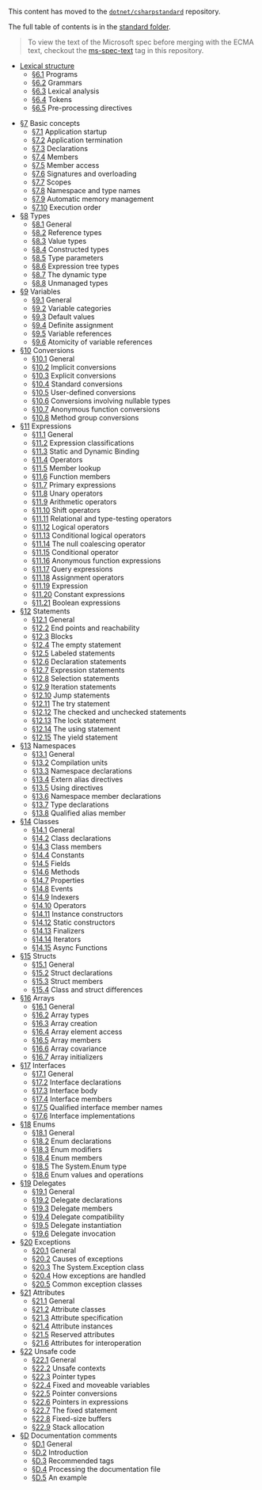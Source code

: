This content has moved to the [`dotnet/csharpstandard`](https://github.com/dotnet/csharpstandard) repository.

The full table of contents is in the [standard folder](https://github.com/dotnet/csharpstandard/tree/draft-v6/standard).

> To view the text of the Microsoft spec before merging with the ECMA text, checkout the [ms-spec-text](https://github.com/dotnet/csharplang/releases/tag/ms-spec-text) tag in this repository.

* [Lexical structure](https://github.com/dotnet/csharpstandard/blob/draft-v6/standard/lexical-structure.md)
  - [§6.1](https://github.com/dotnet/csharpstandard/blob/draft-v6/standard/lexical-structure.md#61-programs)  Programs
  - [§6.2](https://github.com/dotnet/csharpstandard/blob/draft-v6/standard/lexical-structure.md#62-grammars)  Grammars
  - [§6.3](https://github.com/dotnet/csharpstandard/blob/draft-v6/standard/lexical-structure.md#63-lexical-analysis)  Lexical analysis
  - [§6.4](https://github.com/dotnet/csharpstandard/blob/draft-v6/standard/lexical-structure.md#64-tokens)  Tokens
  - [§6.5](https://github.com/dotnet/csharpstandard/blob/draft-v6/standard/lexical-structure.md#65-pre-processing-directives)  Pre-processing directives
- [§7](https://github.com/dotnet/csharpstandard/blob/draft-v6/standard/basic-concepts.md#7-basic-concepts)  Basic concepts
  - [§7.1](https://github.com/dotnet/csharpstandard/blob/draft-v6/standard/basic-concepts.md#71-application-startup)  Application startup
  - [§7.2](https://github.com/dotnet/csharpstandard/blob/draft-v6/standard/basic-concepts.md#72-application-termination)  Application termination
  - [§7.3](https://github.com/dotnet/csharpstandard/blob/draft-v6/standard/basic-concepts.md#73-declarations)  Declarations
  - [§7.4](https://github.com/dotnet/csharpstandard/blob/draft-v6/standard/basic-concepts.md#74-members)  Members
  - [§7.5](https://github.com/dotnet/csharpstandard/blob/draft-v6/standard/basic-concepts.md#75-member-access)  Member access
  - [§7.6](https://github.com/dotnet/csharpstandard/blob/draft-v6/standard/basic-concepts.md#76-signatures-and-overloading)  Signatures and overloading
  - [§7.7](https://github.com/dotnet/csharpstandard/blob/draft-v6/standard/basic-concepts.md#77-scopes)  Scopes
  - [§7.8](https://github.com/dotnet/csharpstandard/blob/draft-v6/standard/basic-concepts.md#78-namespace-and-type-names)  Namespace and type names
  - [§7.9](https://github.com/dotnet/csharpstandard/blob/draft-v6/standard/basic-concepts.md#79-automatic-memory-management)  Automatic memory management
  - [§7.10](https://github.com/dotnet/csharpstandard/blob/draft-v6/standard/basic-concepts.md#710-execution-order)  Execution order
- [§8](https://github.com/dotnet/csharpstandard/blob/draft-v6/standard/types.md#8-types)  Types
  - [§8.1](https://github.com/dotnet/csharpstandard/blob/draft-v6/standard/types.md#81-general)  General
  - [§8.2](https://github.com/dotnet/csharpstandard/blob/draft-v6/standard/types.md#82-reference-types)  Reference types
  - [§8.3](https://github.com/dotnet/csharpstandard/blob/draft-v6/standard/types.md#83-value-types)  Value types
  - [§8.4](https://github.com/dotnet/csharpstandard/blob/draft-v6/standard/types.md#84-constructed-types)  Constructed types
  - [§8.5](https://github.com/dotnet/csharpstandard/blob/draft-v6/standard/types.md#85-type-parameters)  Type parameters
  - [§8.6](https://github.com/dotnet/csharpstandard/blob/draft-v6/standard/types.md#86-expression-tree-types)  Expression tree types
  - [§8.7](https://github.com/dotnet/csharpstandard/blob/draft-v6/standard/types.md#87-the-dynamic-type)  The dynamic type
  - [§8.8](https://github.com/dotnet/csharpstandard/blob/draft-v6/standard/types.md#88-unmanaged-types)  Unmanaged types
- [§9](https://github.com/dotnet/csharpstandard/blob/draft-v6/standard/variables.md#9-variables)  Variables
  - [§9.1](https://github.com/dotnet/csharpstandard/blob/draft-v6/standard/variables.md#91-general)  General
  - [§9.2](https://github.com/dotnet/csharpstandard/blob/draft-v6/standard/variables.md#92-variable-categories)  Variable categories
  - [§9.3](https://github.com/dotnet/csharpstandard/blob/draft-v6/standard/variables.md#93-default-values)  Default values
  - [§9.4](https://github.com/dotnet/csharpstandard/blob/draft-v6/standard/variables.md#94-definite-assignment)  Definite assignment
  - [§9.5](https://github.com/dotnet/csharpstandard/blob/draft-v6/standard/variables.md#95-variable-references)  Variable references
  - [§9.6](https://github.com/dotnet/csharpstandard/blob/draft-v6/standard/variables.md#96-atomicity-of-variable-references)  Atomicity of variable references
- [§10](https://github.com/dotnet/csharpstandard/blob/draft-v6/standard/conversions.md#10-conversions)  Conversions
  - [§10.1](https://github.com/dotnet/csharpstandard/blob/draft-v6/standard/conversions.md#101-general)  General
  - [§10.2](https://github.com/dotnet/csharpstandard/blob/draft-v6/standard/conversions.md#102-implicit-conversions)  Implicit conversions
  - [§10.3](https://github.com/dotnet/csharpstandard/blob/draft-v6/standard/conversions.md#103-explicit-conversions)  Explicit conversions
  - [§10.4](https://github.com/dotnet/csharpstandard/blob/draft-v6/standard/conversions.md#104-standard-conversions)  Standard conversions
  - [§10.5](https://github.com/dotnet/csharpstandard/blob/draft-v6/standard/conversions.md#105-user-defined-conversions)  User-defined conversions
  - [§10.6](https://github.com/dotnet/csharpstandard/blob/draft-v6/standard/conversions.md#106-conversions-involving-nullable-types)  Conversions involving nullable types
  - [§10.7](https://github.com/dotnet/csharpstandard/blob/draft-v6/standard/conversions.md#107-anonymous-function-conversions)  Anonymous function conversions
  - [§10.8](https://github.com/dotnet/csharpstandard/blob/draft-v6/standard/conversions.md#108-method-group-conversions)  Method group conversions
- [§11](https://github.com/dotnet/csharpstandard/blob/draft-v6/standard/expressions.md#11-expressions)  Expressions
  - [§11.1](https://github.com/dotnet/csharpstandard/blob/draft-v6/standard/expressions.md#111-general)  General
  - [§11.2](https://github.com/dotnet/csharpstandard/blob/draft-v6/standard/expressions.md#112-expression-classifications)  Expression classifications
  - [§11.3](https://github.com/dotnet/csharpstandard/blob/draft-v6/standard/expressions.md#113-static-and-dynamic-binding)  Static and Dynamic Binding
  - [§11.4](https://github.com/dotnet/csharpstandard/blob/draft-v6/standard/expressions.md#114-operators)  Operators
  - [§11.5](https://github.com/dotnet/csharpstandard/blob/draft-v6/standard/expressions.md#115-member-lookup)  Member lookup
  - [§11.6](https://github.com/dotnet/csharpstandard/blob/draft-v6/standard/expressions.md#116-function-members)  Function members
  - [§11.7](https://github.com/dotnet/csharpstandard/blob/draft-v6/standard/expressions.md#117-primary-expressions)  Primary expressions
  - [§11.8](https://github.com/dotnet/csharpstandard/blob/draft-v6/standard/expressions.md#118-unary-operators)  Unary operators
  - [§11.9](https://github.com/dotnet/csharpstandard/blob/draft-v6/standard/expressions.md#119-arithmetic-operators)  Arithmetic operators
  - [§11.10](https://github.com/dotnet/csharpstandard/blob/draft-v6/standard/expressions.md#1110-shift-operators)  Shift operators
  - [§11.11](https://github.com/dotnet/csharpstandard/blob/draft-v6/standard/expressions.md#1111-relational-and-type-testing-operators)  Relational and type-testing operators
  - [§11.12](https://github.com/dotnet/csharpstandard/blob/draft-v6/standard/expressions.md#1112-logical-operators)  Logical operators
  - [§11.13](https://github.com/dotnet/csharpstandard/blob/draft-v6/standard/expressions.md#1113-conditional-logical-operators)  Conditional logical operators
  - [§11.14](https://github.com/dotnet/csharpstandard/blob/draft-v6/standard/expressions.md#1114-the-null-coalescing-operator)  The null coalescing operator
  - [§11.15](https://github.com/dotnet/csharpstandard/blob/draft-v6/standard/expressions.md#1115-conditional-operator)  Conditional operator
  - [§11.16](https://github.com/dotnet/csharpstandard/blob/draft-v6/standard/expressions.md#1116-anonymous-function-expressions)  Anonymous function expressions
  - [§11.17](https://github.com/dotnet/csharpstandard/blob/draft-v6/standard/expressions.md#1117-query-expressions)  Query expressions
  - [§11.18](https://github.com/dotnet/csharpstandard/blob/draft-v6/standard/expressions.md#1118-assignment-operators)  Assignment operators
  - [§11.19](https://github.com/dotnet/csharpstandard/blob/draft-v6/standard/expressions.md#1119-expression)  Expression
  - [§11.20](https://github.com/dotnet/csharpstandard/blob/draft-v6/standard/expressions.md#1120-constant-expressions)  Constant expressions
  - [§11.21](https://github.com/dotnet/csharpstandard/blob/draft-v6/standard/expressions.md#1121-boolean-expressions)  Boolean expressions
- [§12](https://github.com/dotnet/csharpstandard/blob/draft-v6/standard/statements.md#12-statements)  Statements
  - [§12.1](https://github.com/dotnet/csharpstandard/blob/draft-v6/standard/statements.md#121-general)  General
  - [§12.2](https://github.com/dotnet/csharpstandard/blob/draft-v6/standard/statements.md#122-end-points-and-reachability)  End points and reachability
  - [§12.3](https://github.com/dotnet/csharpstandard/blob/draft-v6/standard/statements.md#123-blocks)  Blocks
  - [§12.4](https://github.com/dotnet/csharpstandard/blob/draft-v6/standard/statements.md#124-the-empty-statement)  The empty statement
  - [§12.5](https://github.com/dotnet/csharpstandard/blob/draft-v6/standard/statements.md#125-labeled-statements)  Labeled statements
  - [§12.6](https://github.com/dotnet/csharpstandard/blob/draft-v6/standard/statements.md#126-declaration-statements)  Declaration statements
  - [§12.7](https://github.com/dotnet/csharpstandard/blob/draft-v6/standard/statements.md#127-expression-statements)  Expression statements
  - [§12.8](https://github.com/dotnet/csharpstandard/blob/draft-v6/standard/statements.md#128-selection-statements)  Selection statements
  - [§12.9](https://github.com/dotnet/csharpstandard/blob/draft-v6/standard/statements.md#129-iteration-statements)  Iteration statements
  - [§12.10](https://github.com/dotnet/csharpstandard/blob/draft-v6/standard/statements.md#1210-jump-statements)  Jump statements
  - [§12.11](https://github.com/dotnet/csharpstandard/blob/draft-v6/standard/statements.md#1211-the-try-statement)  The try statement
  - [§12.12](https://github.com/dotnet/csharpstandard/blob/draft-v6/standard/statements.md#1212-the-checked-and-unchecked-statements)  The checked and unchecked statements
  - [§12.13](https://github.com/dotnet/csharpstandard/blob/draft-v6/standard/statements.md#1213-the-lock-statement)  The lock statement
  - [§12.14](https://github.com/dotnet/csharpstandard/blob/draft-v6/standard/statements.md#1214-the-using-statement)  The using statement
  - [§12.15](https://github.com/dotnet/csharpstandard/blob/draft-v6/standard/statements.md#1215-the-yield-statement)  The yield statement
- [§13](https://github.com/dotnet/csharpstandard/blob/draft-v6/standard/namespaces.md#13-namespaces)  Namespaces
  - [§13.1](https://github.com/dotnet/csharpstandard/blob/draft-v6/standard/namespaces.md#131-general)  General
  - [§13.2](https://github.com/dotnet/csharpstandard/blob/draft-v6/standard/namespaces.md#132-compilation-units)  Compilation units
  - [§13.3](https://github.com/dotnet/csharpstandard/blob/draft-v6/standard/namespaces.md#133-namespace-declarations)  Namespace declarations
  - [§13.4](https://github.com/dotnet/csharpstandard/blob/draft-v6/standard/namespaces.md#134-extern-alias-directives)  Extern alias directives
  - [§13.5](https://github.com/dotnet/csharpstandard/blob/draft-v6/standard/namespaces.md#135-using-directives)  Using directives
  - [§13.6](https://github.com/dotnet/csharpstandard/blob/draft-v6/standard/namespaces.md#136-namespace-member-declarations)  Namespace member declarations
  - [§13.7](https://github.com/dotnet/csharpstandard/blob/draft-v6/standard/namespaces.md#137-type-declarations)  Type declarations
  - [§13.8](https://github.com/dotnet/csharpstandard/blob/draft-v6/standard/namespaces.md#138-qualified-alias-member)  Qualified alias member
- [§14](https://github.com/dotnet/csharpstandard/blob/draft-v6/standard/classes.md#14-classes)  Classes
  - [§14.1](https://github.com/dotnet/csharpstandard/blob/draft-v6/standard/classes.md#141-general)  General
  - [§14.2](https://github.com/dotnet/csharpstandard/blob/draft-v6/standard/classes.md#142-class-declarations)  Class declarations
  - [§14.3](https://github.com/dotnet/csharpstandard/blob/draft-v6/standard/classes.md#143-class-members)  Class members
  - [§14.4](https://github.com/dotnet/csharpstandard/blob/draft-v6/standard/classes.md#144-constants)  Constants
  - [§14.5](https://github.com/dotnet/csharpstandard/blob/draft-v6/standard/classes.md#145-fields)  Fields
  - [§14.6](https://github.com/dotnet/csharpstandard/blob/draft-v6/standard/classes.md#146-methods)  Methods
  - [§14.7](https://github.com/dotnet/csharpstandard/blob/draft-v6/standard/classes.md#147-properties)  Properties
  - [§14.8](https://github.com/dotnet/csharpstandard/blob/draft-v6/standard/classes.md#148-events)  Events
  - [§14.9](https://github.com/dotnet/csharpstandard/blob/draft-v6/standard/classes.md#149-indexers)  Indexers
  - [§14.10](https://github.com/dotnet/csharpstandard/blob/draft-v6/standard/classes.md#1410-operators)  Operators
  - [§14.11](https://github.com/dotnet/csharpstandard/blob/draft-v6/standard/classes.md#1411-instance-constructors)  Instance constructors
  - [§14.12](https://github.com/dotnet/csharpstandard/blob/draft-v6/standard/classes.md#1412-static-constructors)  Static constructors
  - [§14.13](https://github.com/dotnet/csharpstandard/blob/draft-v6/standard/classes.md#1413-finalizers)  Finalizers
  - [§14.14](https://github.com/dotnet/csharpstandard/blob/draft-v6/standard/classes.md#1414-iterators)  Iterators
  - [§14.15](https://github.com/dotnet/csharpstandard/blob/draft-v6/standard/classes.md#1415-async-functions)  Async Functions
- [§15](https://github.com/dotnet/csharpstandard/blob/draft-v6/standard/structs.md#15-structs)  Structs
  - [§15.1](https://github.com/dotnet/csharpstandard/blob/draft-v6/standard/structs.md#151-general)  General
  - [§15.2](https://github.com/dotnet/csharpstandard/blob/draft-v6/standard/structs.md#152-struct-declarations)  Struct declarations
  - [§15.3](https://github.com/dotnet/csharpstandard/blob/draft-v6/standard/structs.md#153-struct-members)  Struct members
  - [§15.4](https://github.com/dotnet/csharpstandard/blob/draft-v6/standard/structs.md#154-class-and-struct-differences)  Class and struct differences
- [§16](https://github.com/dotnet/csharpstandard/blob/draft-v6/standard/arrays.md#16-arrays)  Arrays
  - [§16.1](https://github.com/dotnet/csharpstandard/blob/draft-v6/standard/arrays.md#161-general)  General
  - [§16.2](https://github.com/dotnet/csharpstandard/blob/draft-v6/standard/arrays.md#162-array-types)  Array types
  - [§16.3](https://github.com/dotnet/csharpstandard/blob/draft-v6/standard/arrays.md#163-array-creation)  Array creation
  - [§16.4](https://github.com/dotnet/csharpstandard/blob/draft-v6/standard/arrays.md#164-array-element-access)  Array element access
  - [§16.5](https://github.com/dotnet/csharpstandard/blob/draft-v6/standard/arrays.md#165-array-members)  Array members
  - [§16.6](https://github.com/dotnet/csharpstandard/blob/draft-v6/standard/arrays.md#166-array-covariance)  Array covariance
  - [§16.7](https://github.com/dotnet/csharpstandard/blob/draft-v6/standard/arrays.md#167-array-initializers)  Array initializers
- [§17](https://github.com/dotnet/csharpstandard/blob/draft-v6/standard/interfaces.md#17-interfaces)  Interfaces
  - [§17.1](https://github.com/dotnet/csharpstandard/blob/draft-v6/standard/interfaces.md#171-general)  General
  - [§17.2](https://github.com/dotnet/csharpstandard/blob/draft-v6/standard/interfaces.md#172-interface-declarations)  Interface declarations
  - [§17.3](https://github.com/dotnet/csharpstandard/blob/draft-v6/standard/interfaces.md#173-interface-body)  Interface body
  - [§17.4](https://github.com/dotnet/csharpstandard/blob/draft-v6/standard/interfaces.md#174-interface-members)  Interface members
  - [§17.5](https://github.com/dotnet/csharpstandard/blob/draft-v6/standard/interfaces.md#175-qualified-interface-member-names)  Qualified interface member names
  - [§17.6](https://github.com/dotnet/csharpstandard/blob/draft-v6/standard/interfaces.md#176-interface-implementations)  Interface implementations
- [§18](https://github.com/dotnet/csharpstandard/blob/draft-v6/standard/enums.md#18-enums)  Enums
  - [§18.1](https://github.com/dotnet/csharpstandard/blob/draft-v6/standard/enums.md#181-general)  General
  - [§18.2](https://github.com/dotnet/csharpstandard/blob/draft-v6/standard/enums.md#182-enum-declarations)  Enum declarations
  - [§18.3](https://github.com/dotnet/csharpstandard/blob/draft-v6/standard/enums.md#183-enum-modifiers)  Enum modifiers
  - [§18.4](https://github.com/dotnet/csharpstandard/blob/draft-v6/standard/enums.md#184-enum-members)  Enum members
  - [§18.5](https://github.com/dotnet/csharpstandard/blob/draft-v6/standard/enums.md#185-the-systemenum-type)  The System.Enum type
  - [§18.6](https://github.com/dotnet/csharpstandard/blob/draft-v6/standard/enums.md#186-enum-values-and-operations)  Enum values and operations
- [§19](https://github.com/dotnet/csharpstandard/blob/draft-v6/standard/delegates.md#19-delegates)  Delegates
  - [§19.1](https://github.com/dotnet/csharpstandard/blob/draft-v6/standard/delegates.md#191-general)  General
  - [§19.2](https://github.com/dotnet/csharpstandard/blob/draft-v6/standard/delegates.md#192-delegate-declarations)  Delegate declarations
  - [§19.3](https://github.com/dotnet/csharpstandard/blob/draft-v6/standard/delegates.md#193-delegate-members)  Delegate members
  - [§19.4](https://github.com/dotnet/csharpstandard/blob/draft-v6/standard/delegates.md#194-delegate-compatibility)  Delegate compatibility
  - [§19.5](https://github.com/dotnet/csharpstandard/blob/draft-v6/standard/delegates.md#195-delegate-instantiation)  Delegate instantiation
  - [§19.6](https://github.com/dotnet/csharpstandard/blob/draft-v6/standard/delegates.md#196-delegate-invocation)  Delegate invocation
- [§20](https://github.com/dotnet/csharpstandard/blob/draft-v6/standard/exceptions.md#20-exceptions)  Exceptions
  - [§20.1](https://github.com/dotnet/csharpstandard/blob/draft-v6/standard/exceptions.md#201-general)  General
  - [§20.2](https://github.com/dotnet/csharpstandard/blob/draft-v6/standard/exceptions.md#202-causes-of-exceptions)  Causes of exceptions
  - [§20.3](https://github.com/dotnet/csharpstandard/blob/draft-v6/standard/exceptions.md#203-the-systemexception-class)  The System.Exception class
  - [§20.4](https://github.com/dotnet/csharpstandard/blob/draft-v6/standard/exceptions.md#204-how-exceptions-are-handled)  How exceptions are handled
  - [§20.5](https://github.com/dotnet/csharpstandard/blob/draft-v6/standard/exceptions.md#205-common-exception-classes)  Common exception classes
- [§21](https://github.com/dotnet/csharpstandard/blob/draft-v6/standard/attributes.md#21-attributes)  Attributes
  - [§21.1](https://github.com/dotnet/csharpstandard/blob/draft-v6/standard/attributes.md#211-general)  General
  - [§21.2](https://github.com/dotnet/csharpstandard/blob/draft-v6/standard/attributes.md#212-attribute-classes)  Attribute classes
  - [§21.3](https://github.com/dotnet/csharpstandard/blob/draft-v6/standard/attributes.md#213-attribute-specification)  Attribute specification
  - [§21.4](https://github.com/dotnet/csharpstandard/blob/draft-v6/standard/attributes.md#214-attribute-instances)  Attribute instances
  - [§21.5](https://github.com/dotnet/csharpstandard/blob/draft-v6/standard/attributes.md#215-reserved-attributes)  Reserved attributes
  - [§21.6](https://github.com/dotnet/csharpstandard/blob/draft-v6/standard/attributes.md#216-attributes-for-interoperation)  Attributes for interoperation
- [§22](https://github.com/dotnet/csharpstandard/blob/draft-v6/standard/unsafe-code.md#22-unsafe-code)  Unsafe code
  - [§22.1](https://github.com/dotnet/csharpstandard/blob/draft-v6/standard/unsafe-code.md#221-general)  General
  - [§22.2](https://github.com/dotnet/csharpstandard/blob/draft-v6/standard/unsafe-code.md#222-unsafe-contexts)  Unsafe contexts
  - [§22.3](https://github.com/dotnet/csharpstandard/blob/draft-v6/standard/unsafe-code.md#223-pointer-types)  Pointer types
  - [§22.4](https://github.com/dotnet/csharpstandard/blob/draft-v6/standard/unsafe-code.md#224-fixed-and-moveable-variables)  Fixed and moveable variables
  - [§22.5](https://github.com/dotnet/csharpstandard/blob/draft-v6/standard/unsafe-code.md#225-pointer-conversions)  Pointer conversions
  - [§22.6](https://github.com/dotnet/csharpstandard/blob/draft-v6/standard/unsafe-code.md#226-pointers-in-expressions)  Pointers in expressions
  - [§22.7](https://github.com/dotnet/csharpstandard/blob/draft-v6/standard/unsafe-code.md#227-the-fixed-statement)  The fixed statement
  - [§22.8](https://github.com/dotnet/csharpstandard/blob/draft-v6/standard/unsafe-code.md#228-fixed-size-buffers)  Fixed-size buffers
  - [§22.9](https://github.com/dotnet/csharpstandard/blob/draft-v6/standard/unsafe-code.md#229-stack-allocation)  Stack allocation
- [§D](https://github.com/dotnet/csharpstandard/blob/draft-v6/standard/documentation-comments.md#annex-d-documentation-comments)  Documentation comments
  - [§D.1](https://github.com/dotnet/csharpstandard/blob/draft-v6/standard/documentation-comments.md#d1-general)  General
  - [§D.2](https://github.com/dotnet/csharpstandard/blob/draft-v6/standard/documentation-comments.md#d2-introduction)  Introduction
  - [§D.3](https://github.com/dotnet/csharpstandard/blob/draft-v6/standard/documentation-comments.md#d3-recommended-tags)  Recommended tags
  - [§D.4](https://github.com/dotnet/csharpstandard/blob/draft-v6/standard/documentation-comments.md#d4-processing-the-documentation-file)  Processing the documentation file
  - [§D.5](https://github.com/dotnet/csharpstandard/blob/draft-v6/standard/documentation-comments.md#d5-an-example)  An example

